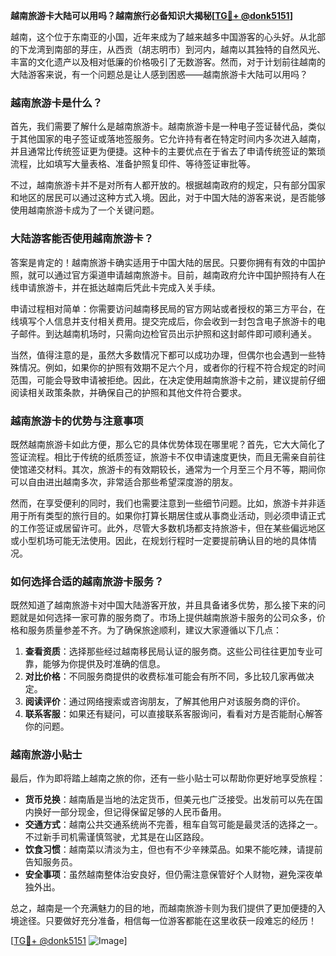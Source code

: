 **越南旅游卡大陆可以用吗？越南旅行必备知识大揭秘[[TG💪+ @donk5151](https://t.me/s/donk5151)]**

越南，这个位于东南亚的小国，近年来成为了越来越多中国游客的心头好。从北部的下龙湾到南部的芽庄，从西贡（胡志明市）到河内，越南以其独特的自然风光、丰富的文化遗产以及相对低廉的价格吸引了无数游客。然而，对于计划前往越南的大陆游客来说，有一个问题总是让人感到困惑——越南旅游卡大陆可以用吗？

### 越南旅游卡是什么？

首先，我们需要了解什么是越南旅游卡。越南旅游卡是一种电子签证替代品，类似于其他国家的电子签证或落地签服务。它允许持有者在特定时间内多次进入越南，并且通常比传统签证更为便捷。这种卡的主要优点在于省去了申请传统签证的繁琐流程，比如填写大量表格、准备护照复印件、等待签证审批等。

不过，越南旅游卡并不是对所有人都开放的。根据越南政府的规定，只有部分国家和地区的居民可以通过这种方式入境。因此，对于中国大陆的游客来说，是否能够使用越南旅游卡成为了一个关键问题。

### 大陆游客能否使用越南旅游卡？

答案是肯定的！越南旅游卡确实适用于中国大陆的居民。只要你拥有有效的中国护照，就可以通过官方渠道申请越南旅游卡。目前，越南政府允许中国护照持有人在线申请旅游卡，并在抵达越南后凭此卡完成入关手续。

申请过程相对简单：你需要访问越南移民局的官方网站或者授权的第三方平台，在线填写个人信息并支付相关费用。提交完成后，你会收到一封包含电子旅游卡的电子邮件。到达越南机场时，只需向边检官员出示护照和这封邮件即可顺利通关。

当然，值得注意的是，虽然大多数情况下都可以成功办理，但偶尔也会遇到一些特殊情况。例如，如果你的护照有效期不足六个月，或者你的行程不符合规定的时间范围，可能会导致申请被拒绝。因此，在决定使用越南旅游卡之前，建议提前仔细阅读相关政策条款，并确保自己的护照和其他文件符合要求。

### 越南旅游卡的优势与注意事项

既然越南旅游卡如此方便，那么它的具体优势体现在哪里呢？首先，它大大简化了签证流程。相比于传统的纸质签证，旅游卡不仅申请速度更快，而且无需亲自前往使馆递交材料。其次，旅游卡的有效期较长，通常为一个月至三个月不等，期间你可以自由进出越南多次，非常适合那些希望深度游的朋友。

然而，在享受便利的同时，我们也需要注意到一些细节问题。比如，旅游卡并非适用于所有类型的旅行目的。如果你打算长期居住或从事商业活动，则必须申请正式的工作签证或居留许可。此外，尽管大多数机场都支持旅游卡，但在某些偏远地区或小型机场可能无法使用。因此，在规划行程时一定要提前确认目的地的具体情况。

### 如何选择合适的越南旅游卡服务？

既然知道了越南旅游卡对中国大陆游客开放，并且具备诸多优势，那么接下来的问题就是如何选择一家可靠的服务商了。市场上提供越南旅游卡服务的公司众多，价格和服务质量参差不齐。为了确保旅途顺利，建议大家遵循以下几点：

1. **查看资质**：选择那些经过越南移民局认证的服务商。这些公司往往更加专业可靠，能够为你提供及时准确的信息。
2. **对比价格**：不同服务商提供的收费标准可能会有所不同，多比较几家再做决定。
3. **阅读评价**：通过网络搜索或咨询朋友，了解其他用户对该服务商的评价。
4. **联系客服**：如果还有疑问，可以直接联系客服询问，看看对方是否能耐心解答你的问题。

### 越南旅游小贴士

最后，作为即将踏上越南之旅的你，还有一些小贴士可以帮助你更好地享受旅程：

- **货币兑换**：越南盾是当地的法定货币，但美元也广泛接受。出发前可以先在国内换好一部分现金，但记得保留足够的人民币备用。
- **交通方式**：越南公共交通系统尚不完善，租车自驾可能是最灵活的选择之一。不过新手司机需谨慎驾驶，尤其是在山区路段。
- **饮食习惯**：越南菜以清淡为主，但也有不少辛辣菜品。如果不能吃辣，请提前告知服务员。
- **安全事项**：虽然越南整体治安良好，但仍需注意保管好个人财物，避免深夜单独外出。

总之，越南是一个充满魅力的目的地，而越南旅游卡则为我们提供了更加便捷的入境途径。只要做好充分准备，相信每一位游客都能在这里收获一段难忘的经历！

[[TG💪+ @donk5151](https://t.me/s/donk5151) ![Image](https://i.postimg.cc/rwNCRYN7/Snipaste-2025-04-30-17-27-05.png)]